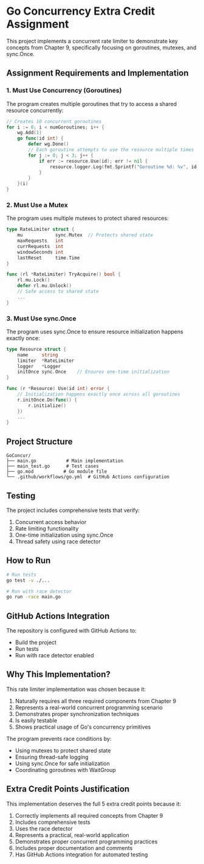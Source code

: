 # Go Concurrency Extra Credit Assignment

This project implements a concurrent rate limiter to demonstrate key concepts from Chapter 9, specifically focusing on goroutines, mutexes, and sync.Once.

## Assignment Requirements and Implementation

### 1. Must Use Concurrency (Goroutines)
The program creates multiple goroutines that try to access a shared resource concurrently:
```go
// Creates 10 concurrent goroutines
for i := 0; i < numGoroutines; i++ {
    wg.Add(1)
    go func(id int) {
        defer wg.Done()
        // Each goroutine attempts to use the resource multiple times
        for j := 0; j < 3; j++ {
            if err := resource.Use(id); err != nil {
                resource.logger.Log(fmt.Sprintf("Goroutine %d: %v", id, err))
            }
        }
    }(i)
}
```

### 2. Must Use a Mutex
The program uses multiple mutexes to protect shared resources:
```go
type RateLimiter struct {
    mu            sync.Mutex  // Protects shared state
    maxRequests   int
    currRequests  int
    windowSeconds int
    lastReset     time.Time
}

func (rl *RateLimiter) TryAcquire() bool {
    rl.mu.Lock()
    defer rl.mu.Unlock()
    // Safe access to shared state
    ...
}
```

### 3. Must Use sync.Once
The program uses sync.Once to ensure resource initialization happens exactly once:
```go
type Resource struct {
    name     string
    limiter  *RateLimiter
    logger   *Logger
    initOnce sync.Once    // Ensures one-time initialization
}

func (r *Resource) Use(id int) error {
    // Initialization happens exactly once across all goroutines
    r.initOnce.Do(func() {
        r.initialize()
    })
    ...
}
```

## Project Structure

```
GoConcur/
├── main.go           # Main implementation
├── main_test.go      # Test cases
├── go.mod           # Go module file
└── .github/workflows/go.yml  # GitHub Actions configuration
```

## Testing

The project includes comprehensive tests that verify:
1. Concurrent access behavior
2. Rate limiting functionality
3. One-time initialization using sync.Once
4. Thread safety using race detector

## How to Run

```bash
# Run tests
go test -v ./...

# Run with race detector
go run -race main.go
```

## GitHub Actions Integration

The repository is configured with GitHub Actions to:
- Build the project
- Run tests
- Run with race detector enabled

## Why This Implementation?

This rate limiter implementation was chosen because it:
1. Naturally requires all three required components from Chapter 9
2. Represents a real-world concurrent programming scenario
3. Demonstrates proper synchronization techniques
4. Is easily testable
5. Shows practical usage of Go's concurrency primitives

The program prevents race conditions by:
- Using mutexes to protect shared state
- Ensuring thread-safe logging
- Using sync.Once for safe initialization
- Coordinating goroutines with WaitGroup

## Extra Credit Points Justification

This implementation deserves the full 5 extra credit points because it:
1. Correctly implements all required concepts from Chapter 9
2. Includes comprehensive tests
3. Uses the race detector
4. Represents a practical, real-world application
5. Demonstrates proper concurrent programming practices
6. Includes proper documentation and comments
7. Has GitHub Actions integration for automated testing

